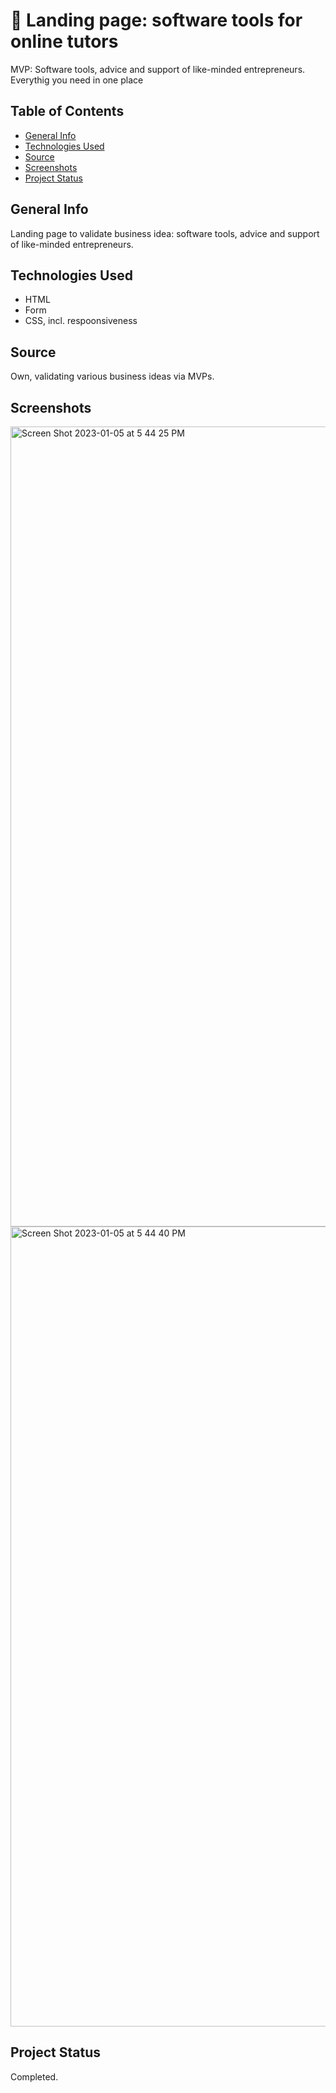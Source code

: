 # :book: Landing page: software tools for online tutors #
MVP: Software tools, advice and support of like-minded entrepreneurs. Everythig you need in one place

## Table of Contents ##
* [General Info](#General-Info)
* [Technologies Used](#Technologies-Used)
* [Source](#Source)
* [Screenshots](#Screenshots)
* [Project Status](#Project-Status)

## General Info ##
Landing page to validate business idea: software tools, advice and support of like-minded entrepreneurs.

## Technologies Used ##
* HTML
* Form
* CSS, incl. respoonsiveness

## Source ##
Own, validating various business ideas via MVPs.

## Screenshots ##
<img width="1280" alt="Screen Shot 2023-01-05 at 5 44 25 PM" src="https://user-images.githubusercontent.com/59709289/210912873-74a617cd-1690-4a91-aa31-9f5bd1801e9f.png">
<img width="1280" alt="Screen Shot 2023-01-05 at 5 44 40 PM" src="https://user-images.githubusercontent.com/59709289/210912887-7c86e40a-c01e-4a65-bf26-14265206e463.png">

## Project Status ##
Completed.

